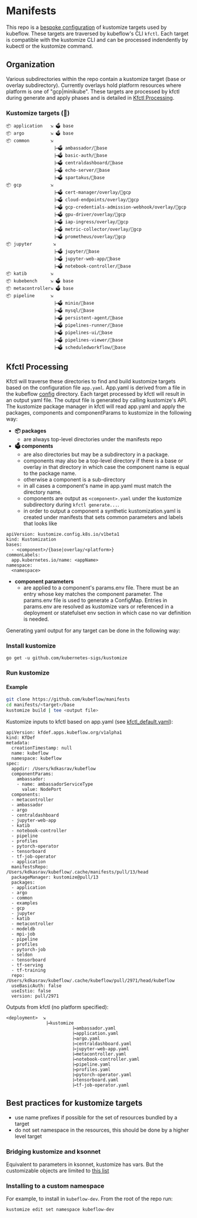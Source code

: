 # Manifests
This repo is a [bespoke configuration](https://github.com/kubernetes-sigs/kustomize/blob/master/docs/glossary.md#bespoke-configuration) of kustomize targets used by kubeflow. These targets are traversed by kubeflow's CLI `kfctl`. Each target is compatible with the kustomize CLI and can be processed indendently by kubectl or the kustomize command. 

## Organization
Various subdirectories within the repo contain a kustomize target (base or overlay subdirectory). Currently overlays hold platform resources where platform is one of "gcp|minikube". These targets are processed by kfctl during generate and apply phases and is detailed in [Kfctl Processing](#kfctl-processing). 


### Kustomize targets (🎯)
```
📦 application   ⇲ 🗳 base
📦 argo          ⇲ 🗳 base
📦 common        ⇲
                 ⎹→🗳 ambassador/🎯base
                 ⎹→🗳 basic-auth/🎯base
                 ⎹→🗳 centraldashboard/🎯base
                 ⎹→🗳 echo-server/🎯base
                 ⎹→🗳 spartakus/🎯base
📦 gcp           ⇲                                   
                 ⎹→🗳 cert-manager/overlay/🎯gcp
                 ⎹→🗳 cloud-endpoints/overlay/🎯gcp
                 ⎹→🗳 gcp-credentials-admission-webhook/overlay/🎯gcp
                 ⎹→🗳 gpu-driver/overlay/🎯gcp
                 ⎹→🗳 iap-ingress/overlay/🎯gcp
                 ⎹→🗳 metric-collector/overlay/🎯gcp
                 ⎹→🗳 prometheus/overlay/🎯gcp
📦 jupyter        ⇲                                   
                 ⎹→🗳 jupyter/🎯base
                 ⎹→🗳 jupyter-web-app/🎯base
                 ⎹→🗳 notebook-controller/🎯base
📦 katib         ⇲                                   
📦 kubebench     ⇲ 🗳 base
📦 metacontroller⇲ 🗳 base
📦 pipeline      ⇲ 
                 ⎹→🗳 minio/🎯base
                 ⎹→🗳 mysql/🎯base
                 ⎹→🗳 persistent-agent/🎯base
                 ⎹→🗳 pipelines-runner/🎯base
                 ⎹→🗳 pipelines-ui/🎯base
                 ⎹→🗳 pipelines-viewer/🎯base
                 ⎹→🗳 scheduledworkflow/🎯base
```

## Kfctl Processing 
Kfctl will traverse these directories to find and build kustomize targets based on the configuration file `app.yaml`. App.yaml is derived from a file in the kubeflow [config](https://github.com/kubeflow/kubeflow/tree/master/bootstrap/config) directory. Each target processed by kfctl will result in an output yaml file. The output file is generated by calling kustomize's API.  The kustomize package manager in kfctl will read app.yaml and apply the packages, components and componentParams to kustomize in the following way:

- **📦 packages** 
  - are always top-level directories under the manifests repo
- **🗳 components** 
  - are also directories but may be a subdirectory in a package.
  - components may also be a top-level directory if there is a base or overlay in that directory in which case the component name is equal to the package name. 
  - otherwise a component is a sub-directory 
  - in all cases a component's name in app.yaml must match the directory name.
  - components are output as `<component>.yaml` under the kustomize subdirectory during `kfctl generate...`. 
  - in order to output a component a synthetic kustomization.yaml is created under manifests that sets common parameters and labels that looks like 
```
apiVersion: kustomize.config.k8s.io/v1beta1
kind: Kustomization
bases:
  - <component>/{base|overlay/<platform>}
commonLabels:
  app.kubernetes.io/name: <appName>
namespace:
  <namespace>
```
- **component parameters** 
  - are applied to a component's params.env file. There must be an entry whose key matches the component parameter. The params.env file is used to generate a ConfigMap. Entries in params.env are resolved as kustomize vars or referenced in a deployment or statefulset env section in which case no var definition is needed.


Generating yaml output for any target can be done in the following way:

### Install kustomize

`go get -u github.com/kubernetes-sigs/kustomize`

### Run kustomize

#### Example

```bash
git clone https://github.com/kubeflow/manifests
cd manifests/<target>/base
kustomize build | tee <output file>
```

Kustomize inputs to kfctl based on app.yaml (see [kfctl_default.yaml](https://github.com/kubeflow/kubeflow/blob/master/bootstrap/config/kfctl_default.yaml)):

```
apiVersion: kfdef.apps.kubeflow.org/v1alpha1
kind: KfDef
metadata:
  creationTimestamp: null
  name: kubeflow
  namespace: kubeflow
spec:
  appdir: /Users/kdkasrav/kubeflow
  componentParams:
    ambassador:
    - name: ambassadorServiceType
      value: NodePort
  components:
  - metacontroller
  - ambassador
  - argo
  - centraldashboard
  - jupyter-web-app
  - katib
  - notebook-controller
  - pipeline
  - profiles
  - pytorch-operator
  - tensorboard
  - tf-job-operator
  - application
  manifestsRepo: /Users/kdkasrav/kubeflow/.cache/manifests/pull/13/head
  packageManager: kustomize@pull/13
  packages:
  - application
  - argo
  - common
  - examples
  - gcp
  - jupyter
  - katib
  - metacontroller
  - modeldb
  - mpi-job
  - pipeline
  - profiles
  - pytorch-job
  - seldon
  - tensorboard
  - tf-serving
  - tf-training
  repo: /Users/kdkasrav/kubeflow/.cache/kubeflow/pull/2971/head/kubeflow
  useBasicAuth: false
  useIstio: false
  version: pull/2971
```

Outputs from kfctl (no platform specified):
```
<deployment>  ⇲
              ⎹→kustomize
                        ⎹→ambassador.yaml
                        ⎹→application.yaml
                        ⎹→argo.yaml
                        ⎹→centraldashboard.yaml
                        ⎹→jupyter-web-app.yaml
                        ⎹→metacontroller.yaml
                        ⎹→notebook-controller.yaml
                        ⎹→pipeline.yaml
                        ⎹→profiles.yaml
                        ⎹→pytorch-operator.yaml
                        ⎹→tensorboard.yaml
                        ⎹→tf-job-operator.yaml
```

## Best practices for kustomize targets

- use name prefixes if possible for the set of resources bundled by a target
- do not set namespace in the resources, this should be done by a higher level target


### Bridging kustomize and ksonnet

Equivalent to parameters in ksonnet, kustomize has vars. But the customizable objects are limited to [this list](https://github.com/kubernetes-sigs/kustomize/blob/master/pkg/transformers/config/defaultconfig/varreference.go)

### Installing to a custom namespace

For example, to install in `kubeflow-dev`. From the root of the repo run:

```bash
kustomize edit set namespace kubeflow-dev
```
